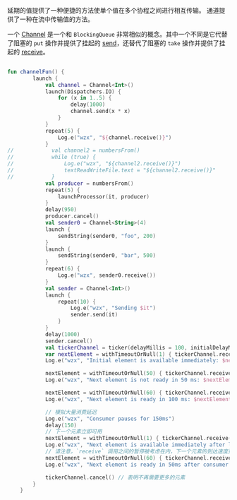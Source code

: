 延期的值提供了一种便捷的方法使单个值在多个协程之间进行相互传输。 通道提供了一种在流中传输值的方法。

一个 [Channel](https://kotlin.github.io/kotlinx.coroutines/kotlinx-coroutines-core/kotlinx.coroutines.channels/-channel/index.html) 是一个和 `BlockingQueue` 非常相似的概念。其中一个不同是它代替了阻塞的 `put` 操作并提供了挂起的 [send](https://kotlin.github.io/kotlinx.coroutines/kotlinx-coroutines-core/kotlinx.coroutines.channels/-send-channel/send.html)，还替代了阻塞的 `take` 操作并提供了挂起的 [receive](https://kotlin.github.io/kotlinx.coroutines/kotlinx-coroutines-core/kotlinx.coroutines.channels/-receive-channel/receive.html)。

```kotlin
 
fun channelFun() {
        launch {
            val channel = Channel<Int>()
            launch(Dispatchers.IO) {
                for (x in 1..5) {
                    delay(1000)
                    channel.send(x * x)
                }
            }
            repeat(5) {
                Log.e("wzx", "${channel.receive()}")
            }
//            val channel2 = numbersFrom()
//            while (true) {
//                Log.e("wzx", "${channel2.receive()}")
//                textReadWriteFile.text = "${channel2.receive()}"
//            }
            val producer = numbersFrom()
            repeat(5) {
                launchProcessor(it, producer)
            }
            delay(950)
            producer.cancel()
            val sender0 = Channel<String>(4)
            launch {
                sendString(sender0, "foo", 200)
            }
            launch {
                sendString(sender0, "bar", 500)
            }
            repeat(6) {
                Log.e("wzx", sender0.receive())
            }
            val sender = Channel<Int>()
            launch {
                repeat(10) {
                    Log.e("wzx", "Sending $it")
                    sender.send(it)
                }
            }
            delay(1000)
            sender.cancel()
            val tickerChannel = ticker(delayMillis = 100, initialDelayMillis =  100)
            var nextElement = withTimeoutOrNull(1) { tickerChannel.receive() }
            Log.e("wzx", "Initial element is available immediately: $nextElement") // no initial delay

            nextElement = withTimeoutOrNull(50) { tickerChannel.receive() } // all subsequent elements have 100ms delay
            Log.e("wzx", "Next element is not ready in 50 ms: $nextElement")

            nextElement = withTimeoutOrNull(60) { tickerChannel.receive() }
            Log.e("wzx", "Next element is ready in 100 ms: $nextElement")

            // 模拟大量消费延迟
            Log.e("wzx", "Consumer pauses for 150ms")
            delay(150)
            // 下一个元素立即可用
            nextElement = withTimeoutOrNull(1) { tickerChannel.receive() }
            Log.e("wzx", "Next element is available immediately after large consumer delay: $nextElement")
            // 请注意，`receive` 调用之间的暂停被考虑在内，下一个元素的到达速度更快
            nextElement = withTimeoutOrNull(60) { tickerChannel.receive() }
            Log.e("wzx", "Next element is ready in 50ms after consumer pause in 150ms: $nextElement")

            tickerChannel.cancel() // 表明不再需要更多的元素
        }
    }
```

